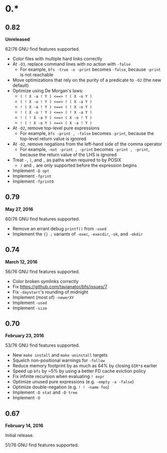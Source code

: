 0.*
===


0.82
----

**Unreleased**

62/76 GNU find features supported.

- Color files with multiple hard links correctly
- At `-O3`, replace command lines with no action with `-false`
  - For example, `bfs -true -o -print` becomes `-false`, because `-print` is not reachable
- Move optimizations that rely on the purity of a predicate to `-O2` (the new default)
- Optimize using De Morgan's laws:
  - `( ! X -a ! Y ) <==> ! ( X -o Y )`
  - `( ! X -o ! Y ) <==> ! ( X -a Y )`
  - `! ( X -a ! Y ) <==> ( ! X -o Y )`
  - `! ( X -o ! Y ) <==> ( ! X -a Y )`
  - `! ( ! X -a Y ) <==> ( X -o ! Y )`
  - `! ( ! X -o Y ) <==> ( X -a ! Y )`
- At `-O2`, remove top-level pure expressions
  - For example, `bfs -print , -false` becomes `-print`, because the top-level return value is ignored
- At `-O2`, remove negations from the left-hand side of the comma operator
  - For example, `-not -print , -print` becomes `-print , -print`, because the return value of the LHS is ignored
- Treat `-`, `)`, and `,` as paths when required to by POSIX
  - `)` and `,` are only supported before the expression begins
- Implement `-D opt`
- Implement `-fprint`
- Implement `-fprint0`


0.79
----

**May 27, 2016**

60/76 GNU find features supported.

- Remove an errant debug `printf()` from `-used`
- Implement the `{} ;` variants of `-exec`, `-execdir`, `-ok`, and `-okdir`


0.74
----

**March 12, 2016**

56/76 GNU find features supported.

- Color broken symlinks correctly
- Fix https://github.com/tavianator/bfs/issues/7
- Fix `-daystart`'s rounding of midnight
- Implement (most of) `-newerXY`
- Implement `-used`
- Implement `-size`


0.70
----

**February 23, 2016**

53/76 GNU find features supported.

- New `make install` and `make uninstall` targets
- Squelch non-positional warnings for `-follow`
- Reduce memory footprint by as much as 64% by closing `DIR*`s earlier
- Speed up `bfs` by ~5% by using a better FD cache eviction policy
- Fix infinite recursion when evaluating `! expr`
- Optimize unused pure expressions (e.g. `-empty -a -false`)
- Optimize double-negation (e.g. `! ! -name foo`)
- Implement `-D stat` and `-D tree`
- Implement `-O`


0.67
----

**February 14, 2016**

Initial release.

51/76 GNU find features supported.
